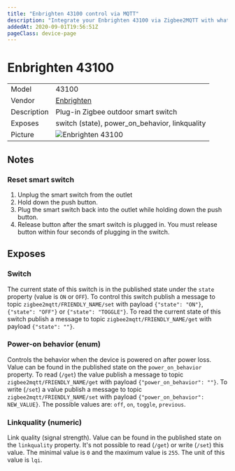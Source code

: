 ```yaml
---
title: "Enbrighten 43100 control via MQTT"
description: "Integrate your Enbrighten 43100 via Zigbee2MQTT with whatever smart home infrastructure you are using without the vendor's bridge or gateway."
addedAt: 2020-09-01T19:56:51Z
pageClass: device-page
---
```


<!-- !!!! -->
<!-- ATTENTION: This file is auto-generated through docgen! -->
<!-- You can only edit the "Notes"-Section between the two comment lines "Notes BEGIN" and "Notes END". -->
<!-- Do not use h1 or h2 heading within "## Notes"-Section. -->
<!-- !!!! -->

# Enbrighten 43100

|     |     |
|-----|-----|
| Model | 43100  |
| Vendor  | [Enbrighten](/supported-devices/#v=Enbrighten)  |
| Description | Plug-in Zigbee outdoor smart switch |
| Exposes | switch (state), power_on_behavior, linkquality |
| Picture | ![Enbrighten 43100](https://www.zigbee2mqtt.io/images/devices/43100.jpg) |


<!-- Notes BEGIN: You can edit here. Add "## Notes" headline if not already present. -->
## Notes


### Reset smart switch 

1. Unplug the smart switch from the outlet
2. Hold down the push button.
3. Plug the smart switch back into the outlet while holding down the push button.
4. Release button after the smart switch is plugged in. You must release button within four seconds of
plugging in the switch.
<!-- Notes END: Do not edit below this line -->




## Exposes

### Switch 
The current state of this switch is in the published state under the `state` property (value is `ON` or `OFF`).
To control this switch publish a message to topic `zigbee2mqtt/FRIENDLY_NAME/set` with payload `{"state": "ON"}`, `{"state": "OFF"}` or `{"state": "TOGGLE"}`.
To read the current state of this switch publish a message to topic `zigbee2mqtt/FRIENDLY_NAME/get` with payload `{"state": ""}`.

### Power-on behavior (enum)
Controls the behavior when the device is powered on after power loss.
Value can be found in the published state on the `power_on_behavior` property.
To read (`/get`) the value publish a message to topic `zigbee2mqtt/FRIENDLY_NAME/get` with payload `{"power_on_behavior": ""}`.
To write (`/set`) a value publish a message to topic `zigbee2mqtt/FRIENDLY_NAME/set` with payload `{"power_on_behavior": NEW_VALUE}`.
The possible values are: `off`, `on`, `toggle`, `previous`.

### Linkquality (numeric)
Link quality (signal strength).
Value can be found in the published state on the `linkquality` property.
It's not possible to read (`/get`) or write (`/set`) this value.
The minimal value is `0` and the maximum value is `255`.
The unit of this value is `lqi`.

